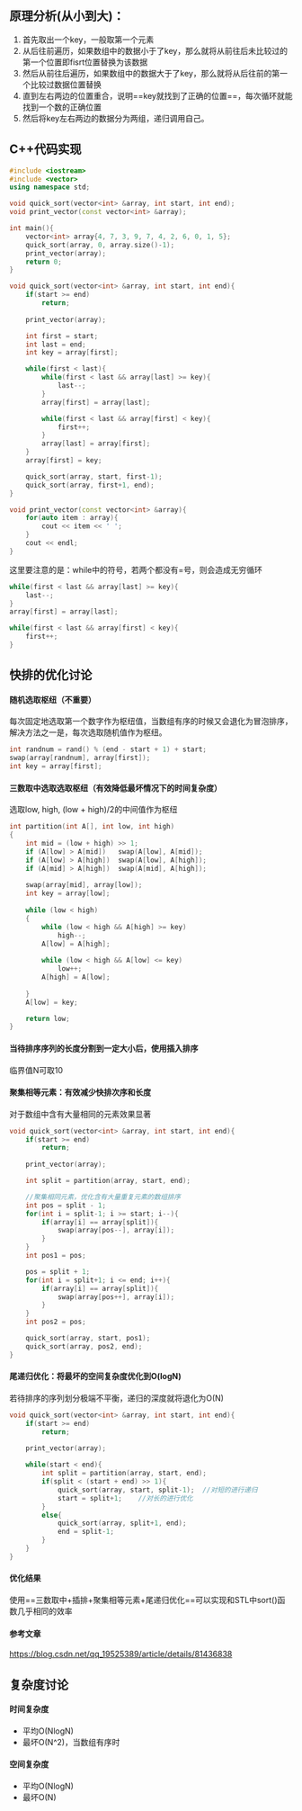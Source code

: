 ## 原理分析(从小到大)：
1. 首先取出一个key，一般取第一个元素
2. 从后往前遍历，如果数组中的数据小于了key，那么就将从前往后未比较过的第一个位置即fisrt位置替换为该数据
3. 然后从前往后遍历，如果数组中的数据大于了key，那么就将从后往前的第一个比较过数据位置替换
4. 直到左右两边的位置重合，说明==key就找到了正确的位置==，每次循环就能找到一个数的正确位置
5. 然后将key左右两边的数据分为两组，递归调用自己。


## C++代码实现

```cpp
#include <iostream>
#include <vector>
using namespace std;

void quick_sort(vector<int> &array, int start, int end);
void print_vector(const vector<int> &array);

int main(){
    vector<int> array{4, 7, 3, 9, 7, 4, 2, 6, 0, 1, 5};
    quick_sort(array, 0, array.size()-1);
    print_vector(array);
    return 0;
}

void quick_sort(vector<int> &array, int start, int end){
    if(start >= end)
        return;
    
    print_vector(array);

    int first = start;
    int last = end;
    int key = array[first];

    while(first < last){
        while(first < last && array[last] >= key){
            last--;
        }
        array[first] = array[last];

        while(first < last && array[first] < key){
            first++;
        }
        array[last] = array[first];
    }
    array[first] = key;

    quick_sort(array, start, first-1);
    quick_sort(array, first+1, end);
}

void print_vector(const vector<int> &array){
    for(auto item : array){
        cout << item << ' ';
    }
    cout << endl;
}
```

这里要注意的是：while中的符号，若两个都没有=号，则会造成无穷循环
```cpp
while(first < last && array[last] >= key){
    last--;
}
array[first] = array[last];

while(first < last && array[first] < key){
    first++;
}
```

## 快排的优化讨论
#### 随机选取枢纽（不重要）
每次固定地选取第一个数字作为枢纽值，当数组有序的时候又会退化为冒泡排序，解决方法之一是，每次选取随机值作为枢纽。
```cpp
int randnum = rand() % (end - start + 1) + start;
swap(array[randnum], array[first]);
int key = array[first];
```

#### 三数取中选取选取枢纽（有效降低最坏情况下的时间复杂度）
选取low, high, (low + high)/2的中间值作为枢纽
```cpp
int partition(int A[], int low, int high)
{
	int mid = (low + high) >> 1;
	if (A[low] > A[mid])   swap(A[low], A[mid]);
	if (A[low] > A[high])  swap(A[low], A[high]);
	if (A[mid] > A[high])  swap(A[mid], A[high]);
	
	swap(array[mid], array[low]);
    int key = array[low];
	
	while (low < high)
	{
		while (low < high && A[high] >= key)
		    high--;	
		A[low] = A[high];
		   
		while (low < high && A[low] <= key)
		    low++;
		A[high] = A[low];
		 		
	}
	A[low] = key;

	return low;
}
```

#### 当待排序序列的长度分割到一定大小后，使用插入排序
临界值N可取10

#### 聚集相等元素：有效减少快排次序和长度
对于数组中含有大量相同的元素效果显著

```cpp
void quick_sort(vector<int> &array, int start, int end){
    if(start >= end)
        return;
    
    print_vector(array);

    int split = partition(array, start, end);

    //聚集相同元素，优化含有大量重复元素的数组排序
    int pos = split - 1;
    for(int i = split-1; i >= start; i--){
        if(array[i] == array[split]){
            swap(array[pos--], array[i]);
        }
    }
    int pos1 = pos;

    pos = split + 1;
    for(int i = split+1; i <= end; i++){
        if(array[i] == array[split]){
            swap(array[pos++], array[i]);
        }
    }
    int pos2 = pos;

    quick_sort(array, start, pos1);
    quick_sort(array, pos2, end);
}
```

#### 尾递归优化：将最坏的空间复杂度优化到O(logN)
若待排序的序列划分极端不平衡，递归的深度就将退化为O(N)

```cpp
void quick_sort(vector<int> &array, int start, int end){
    if(start >= end)
        return;
    
    print_vector(array);

    while(start < end){
        int split = partition(array, start, end);
        if(split < (start + end) >> 1){ 
            quick_sort(array, start, split-1);  //对短的进行递归
            start = split+1;    //对长的进行优化
        }
        else{
            quick_sort(array, split+1, end);
            end = split-1;
        }
    }
}

```

#### 优化结果
使用==三数取中+插排+聚集相等元素+尾递归优化==可以实现和STL中sort()函数几乎相同的效率

#### 参考文章
https://blog.csdn.net/qq_19525389/article/details/81436838

## 复杂度讨论

#### 时间复杂度
- 平均O(NlogN)
- 最坏O(N^2)，当数组有序时

#### 空间复杂度
- 平均O(NlogN)
- 最坏O(N)